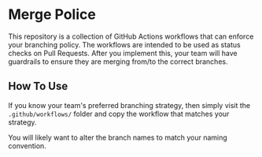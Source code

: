 # Merge Police
This repository is a collection of GitHub Actions workflows that can enforce your branching policy. The workflows are intended to be used as status checks on Pull Requests. After you implement this, your team will have guardrails to ensure they are merging from/to the correct branches.

## How To Use
If you know your team's preferred branching strategy, then simply visit the `.github/workflows/` folder and copy the workflow that matches your strategy.

You will likely want to alter the branch names to match your naming convention.

